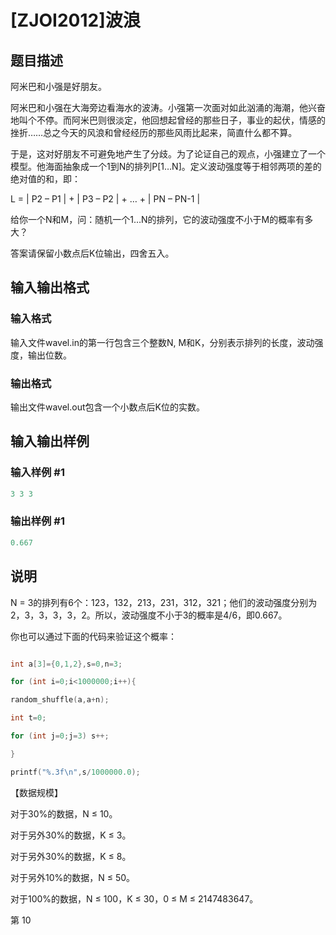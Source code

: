 # [ZJOI2012]波浪

## 题目描述

阿米巴和小强是好朋友。

阿米巴和小强在大海旁边看海水的波涛。小强第一次面对如此汹涌的海潮，他兴奋地叫个不停。而阿米巴则很淡定，他回想起曾经的那些日子，事业的起伏，情感的挫折……总之今天的风浪和曾经经历的那些风雨比起来，简直什么都不算。

于是，这对好朋友不可避免地产生了分歧。为了论证自己的观点，小强建立了一个模型。他海面抽象成一个1到N的排列P[1…N]。定义波动强度等于相邻两项的差的绝对值的和，即：

L = | P2 – P1 | + | P3 – P2 | + … + | PN – PN-1 |

给你一个N和M，问：随机一个1…N的排列，它的波动强度不小于M的概率有多大？

答案请保留小数点后K位输出，四舍五入。

## 输入输出格式

### 输入格式

输入文件wavel.in的第一行包含三个整数N, M和K，分别表示排列的长度，波动强度，输出位数。

### 输出格式

输出文件wavel.out包含一个小数点后K位的实数。

## 输入输出样例

### 输入样例 #1

```cpp
3 3 3
```


### 输出样例 #1

```cpp
0.667
```


## 说明

N = 3的排列有6个：123，132，213，231，312，321；他们的波动强度分别为2，3，3，3，3，2。所以，波动强度不小于3的概率是4/6，即0.667。

你也可以通过下面的代码来验证这个概率：

```cpp

int a[3]={0,1,2},s=0,n=3;

for (int i=0;i<1000000;i++){

random_shuffle(a,a+n);

int t=0;

for (int j=0;j=3) s++;

}

printf("%.3f\n",s/1000000.0);

```

【数据规模】

对于30%的数据，N ≤ 10。

对于另外30%的数据，K ≤ 3。

对于另外30%的数据，K ≤ 8。

对于另外10%的数据，N ≤ 50。

对于100%的数据，N ≤ 100，K ≤ 30，0 ≤ M ≤ 2147483647。

第 10

